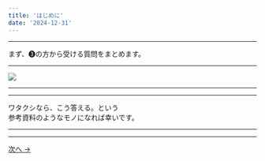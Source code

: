 ```yaml
---
title: 'はじめに'
date: '2024-12-31'
---
```

***
まず、➌の方から受ける質問をまとめます。
***
![](/images/3__.jpg)
***  
***
ワタクシなら、こう答える。という  
参考資料のようなモノになれば幸いです。  
***
***
[ 次へ → ](/posts/3-01-a1)
